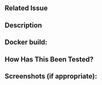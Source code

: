 ## Related Issue
<!--- Link to the implemented feature or bug issue. -->

## Description
<!--- Describe your changes in detail -->

## Docker build:
<!--- Precise YES/NO in order to test we need to rebuild containers or images -->

## How Has This Been Tested?
<!--- Please describe in detail how you tested your changes. -->
<!--- Include details of your testing environment, and the tests you ran to -->
<!--- see how your change affects other areas of the code, etc. -->

## Screenshots (if appropriate):